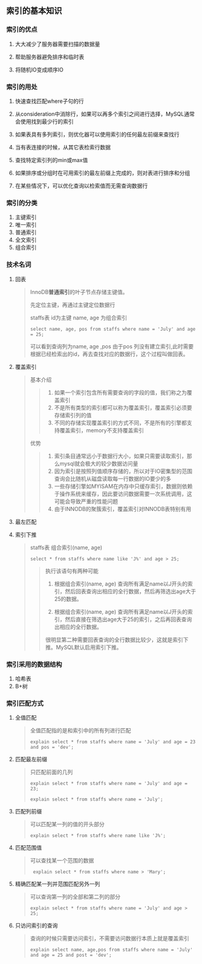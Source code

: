 ## 索引的基本知识

### 索引的优点

1. 大大减少了服务器需要扫描的数据量

2. 帮助服务器避免排序和临时表

3. 将随机IO变成顺序IO

### 索引的用处

1. 快速查找匹配where子句的行

2. 从consideration中消除行，如果可以再多个索引之间进行选择，MySQL通常会使用找到最少行的索引

3. 如果表具有多列索引，则优化器可以使用索引的任何最左前缀来查找行

4. 当有表连接的时候，从其它表检索行数据

5. 查找特定索引列的min或max值

6. 如果排序或分组时在可用索引的最左前缀上完成的，则对表进行排序和分组

7. 在某些情况下，可以优化查询以检索值而无需查询数据行

### 索引的分类

1. 主键索引
2. 唯一索引
3. 普通索引
4. 全文索引
5. 组合索引

### 技术名词

1. 回表

   > InnoDB**普通索引**的叶子节点存储主键值。
   >
   > 先定位主键，再通过主键定位数据行
   >
   > staffs表 id为主键 name, age 为组合索引
   >
   > ` select name, age, pos from staffs where name = 'July' and age = 25; `
   >
   > 可以看到查询列为name, age ,pos 由于pos 列没有建立索引,此时需要根据已经检索出的id，再去查找对应的数据行，这个过程叫做回表。

2. 覆盖索引

   > 基本介绍
   > > 1. 如果一个索引包含所有需要查询的字段的值，我们称之为覆盖索引
   > > 2. 不是所有类型的索引都可以称为覆盖索引，覆盖索引必须要存储索引列的值
   > > 3. 不同的存储实现覆盖索引的方式不同，不是所有的引擎都支持覆盖索引，memory不支持覆盖索引
   >
   > 优势
   >
   > > 1. 索引条目通常远小于数据行大小，如果只需要读取索引，那么mysql就会极大的较少数据访问量
   > > 2. 因为索引是按照列值顺序存储的，所以对于IO密集型的范围查询会比随机从磁盘读取每一行数据的IO要少的多
   > > 3. 一些存储引擎如MYISAM在内存中只缓存索引，数据则依赖于操作系统来缓存，因此要访问数据需要一次系统调用，这可能会导致严重的性能问题
   > > 4. 由于INNODB的聚簇索引，覆盖索引对INNODB表特别有用

3. 最左匹配

4. 索引下推

   > staffs表	组合索引(name, age)
   >
   > ` select * from staffs where name like 'J%' and age > 25; `
   >
   > > 执行该语句有两种可能
   > >
   > > 1. 根据组合索引(name, age) 查询所有满足name以J开头的索引，然后回表查询出相应的全行数据，然后再筛选出age大于25的数据。
   > >
   > > 2. 根据组合索引(name, age) 查询所有满足name以J开头的索引，然后直接在筛选出age大于25的索引，之后再回表查询出相应的全行数据。
   > >
   > > 很明显第二种需要回表查询的全行数据比较少，这就是索引下推。MySQL默认启用索引下推。

### 索引采用的数据结构

1. 哈希表
2. B+树

### 索引匹配方式

1. 全值匹配

   > 全值匹配指的是和索引中的所有列进行匹配
   >
   > ` explain select * from staffs where name = 'July' and age = 23 and pos = 'dev'; `

2. 匹配最左前缀

   > 只匹配前面的几列
   >
   > `explain select * from staffs where name = 'July' and age = 23; `
   >
   > `explain select * from staffs where name = 'July'; `

3. 匹配列前缀

   > 可以匹配某一列的值的开头部分
   >
   > `explain select * from staffs where name like 'J%'; `

4. 匹配范围值

   > 可以查找某一个范围的数据
   >
   > ` explain select * from staffs where name > 'Mary';`

5. 精确匹配某一列并范围匹配另外一列

   > 可以查询第一列的全部和第二列的部分
   >
   > `explain select * from staffs where name = 'July' and age > 25;`

6. 只访问索引的查询

   > 查询的时候只需要访问索引，不需要访问数据行本质上就是覆盖索引
   >
   > `explain select name, age,pos from staffs where name = 'July' and age = 25 and post = 'dev';`